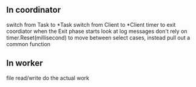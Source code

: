 In coordinator
--------------
switch from Task to *Task
switch from Client to *Client
timer to exit coordiator when the Exit phase starts
look at log messages
don't rely on timer.Reset(millisecond) to move between select cases,
    instead pull out a common function

In worker
---------
file read/write
do the actual work